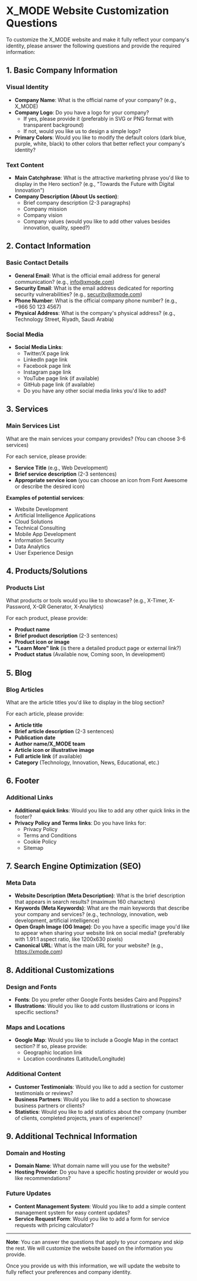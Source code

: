 # X_MODE Website Customization Questions

To customize the X_MODE website and make it fully reflect your company's identity, please answer the following questions and provide the required information:

## 1. Basic Company Information

### Visual Identity
- **Company Name**: What is the official name of your company? (e.g., X_MODE)
- **Company Logo**: Do you have a logo for your company?
  - If yes, please provide it (preferably in SVG or PNG format with transparent background)
  - If not, would you like us to design a simple logo?
- **Primary Colors**: Would you like to modify the default colors (dark blue, purple, white, black) to other colors that better reflect your company's identity?

### Text Content
- **Main Catchphrase**: What is the attractive marketing phrase you'd like to display in the Hero section? (e.g., "Towards the Future with Digital Innovation")
- **Company Description (About Us section)**:
  - Brief company description (2-3 paragraphs)
  - Company mission
  - Company vision
  - Company values (would you like to add other values besides innovation, quality, speed?)

## 2. Contact Information

### Basic Contact Details
- **General Email**: What is the official email address for general communication? (e.g., info@xmode.com)
- **Security Email**: What is the email address dedicated for reporting security vulnerabilities? (e.g., security@xmode.com)
- **Phone Number**: What is the official company phone number? (e.g., +966 50 123 4567)
- **Physical Address**: What is the company's physical address? (e.g., Technology Street, Riyadh, Saudi Arabia)

### Social Media
- **Social Media Links**:
  - Twitter/X page link
  - LinkedIn page link
  - Facebook page link
  - Instagram page link
  - YouTube page link (if available)
  - GitHub page link (if available)
  - Do you have any other social media links you'd like to add?

## 3. Services

### Main Services List
What are the main services your company provides? (You can choose 3-6 services)

For each service, please provide:
- **Service Title** (e.g., Web Development)
- **Brief service description** (2-3 sentences)
- **Appropriate service icon** (you can choose an icon from Font Awesome or describe the desired icon)

**Examples of potential services**:
- Website Development
- Artificial Intelligence Applications
- Cloud Solutions
- Technical Consulting
- Mobile App Development
- Information Security
- Data Analytics
- User Experience Design

## 4. Products/Solutions

### Products List
What products or tools would you like to showcase? (e.g., X-Timer, X-Password, X-QR Generator, X-Analytics)

For each product, please provide:
- **Product name**
- **Brief product description** (2-3 sentences)
- **Product icon or image**
- **"Learn More" link** (is there a detailed product page or external link?)
- **Product status** (Available now, Coming soon, In development)

## 5. Blog

### Blog Articles
What are the article titles you'd like to display in the blog section?

For each article, please provide:
- **Article title**
- **Brief article description** (2-3 sentences)
- **Publication date**
- **Author name/X_MODE team**
- **Article icon or illustrative image**
- **Full article link** (if available)
- **Category** (Technology, Innovation, News, Educational, etc.)

## 6. Footer

### Additional Links
- **Additional quick links**: Would you like to add any other quick links in the footer?
- **Privacy Policy and Terms links**: Do you have links for:
  - Privacy Policy
  - Terms and Conditions
  - Cookie Policy
  - Sitemap

## 7. Search Engine Optimization (SEO)

### Meta Data
- **Website Description (Meta Description)**: What is the brief description that appears in search results? (maximum 160 characters)
- **Keywords (Meta Keywords)**: What are the main keywords that describe your company and services? (e.g., technology, innovation, web development, artificial intelligence)
- **Open Graph Image (OG Image)**: Do you have a specific image you'd like to appear when sharing your website link on social media? (preferably with 1.91:1 aspect ratio, like 1200x630 pixels)
- **Canonical URL**: What is the main URL for your website? (e.g., https://xmode.com)

## 8. Additional Customizations

### Design and Fonts
- **Fonts**: Do you prefer other Google Fonts besides Cairo and Poppins?
- **Illustrations**: Would you like to add custom illustrations or icons in specific sections?

### Maps and Locations
- **Google Map**: Would you like to include a Google Map in the contact section? If so, please provide:
  - Geographic location link
  - Location coordinates (Latitude/Longitude)

### Additional Content
- **Customer Testimonials**: Would you like to add a section for customer testimonials or reviews?
- **Business Partners**: Would you like to add a section to showcase business partners or clients?
- **Statistics**: Would you like to add statistics about the company (number of clients, completed projects, years of experience)?

## 9. Additional Technical Information

### Domain and Hosting
- **Domain Name**: What domain name will you use for the website?
- **Hosting Provider**: Do you have a specific hosting provider or would you like recommendations?

### Future Updates
- **Content Management System**: Would you like to add a simple content management system for easy content updates?
- **Service Request Form**: Would you like to add a form for service requests with pricing calculator?

---

**Note**: You can answer the questions that apply to your company and skip the rest. We will customize the website based on the information you provide.

Once you provide us with this information, we will update the website to fully reflect your preferences and company identity.
